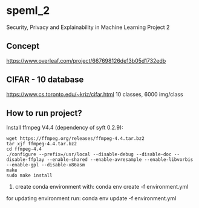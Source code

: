 # speml_2
Security, Privacy and Explainability in Machine Learning Project 2

## Concept
https://www.overleaf.com/project/667698126de13b05d1732edb

## CIFAR - 10 database
https://www.cs.toronto.edu/~kriz/cifar.html
10 classes, 6000 img/class

## How to run project?
Install ffmpeg V4.4 (dependency of syft 0.2.9):

```
wget https://ffmpeg.org/releases/ffmpeg-4.4.tar.bz2
tar xjf ffmpeg-4.4.tar.bz2
cd ffmpeg-4.4
./configure --prefix=/usr/local --disable-debug --disable-doc --disable-ffplay --enable-shared --enable-avresample --enable-libvorbis --enable-gpl --disable-x86asm
make
sudo make install
```

1. create conda environment with:
conda env create -f environment.yml

for updating environment run:
conda env update -f environment.yml

